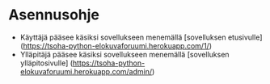 # Asennusohje
- Käyttäjä pääsee käsiksi sovellukseen menemällä [sovelluksen etusivulle] (https://tsoha-python-elokuvaforuumi.herokuapp.com/1/)
- Ylläpitäjä pääsee käsiksi sovellukseen menemällä [sovelluksen ylläpitosivulle] (https://tsoha-python-elokuvaforuumi.herokuapp.com/admin/)
